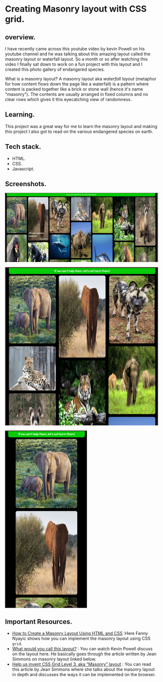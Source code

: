 # Creating Masonry layout with CSS grid.

## overview.
I have recently came across this youtube video by kevin Powell on his youtube channel and he was talking about this amazing layout called the masonry layout or waterfall layout. So a month or so after watching this video I finally sat down to work on a fun project with this layout and I created this photo gallery of endangered species.

What is a masonry layout? A masonry layout aka *waterfall layout* (metaphor for how content flows down the page like a waterfall) is a pattern where content is packed together like a brick or stone wall (hence it's name "masonry"). The contents are usually arranged in fixed columns and no clear rows which gives it this eyecatching view of randomness. 

## Learning.
This project was a great way for me to learn the masonry layout and making this project I also got to read on the various endangered species on earth.

## Tech stack.
- HTML.
- CSS.
- Javascript.

## Screenshots.
![](images/screenshot.png)

![](images/screenshot_medium.png)

![](images/screenshot_small.png)

## Important Resources.
- [How to Create a Masonry Layout Using HTML and CSS](https://www.freecodecamp.org/news/how-to-create-a-mansory-layout-using-html-and-css/) :Here Fanny Nyayic shows how you can implement the masonry layout using CSS `grid`.
- [What would you call this layout?](https://www.youtube.com/watch?v=azs0xtt_tJc&t=1090s&ab_channel=KevinPowell) : You can watch Kevin Powell discuss on the layout here. He basically goes through the article written by Jean Simmons on masonry layout linked below.
- [Help us invent CSS Grid Level 3, aka “Masonry” layout](https://webkit.org/blog/15269/help-us-invent-masonry-layouts-for-css-grid-level-3/) : You can read this article by Jean Simmons where she talks about the masonry layout in depth and discusses the ways it can be implemented on the browser.
